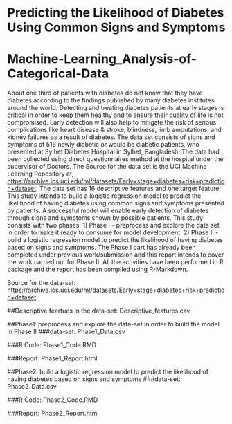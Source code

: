 
# Predicting the Likelihood of Diabetes Using Common Signs and Symptoms
# Machine-Learning_Analysis-of-Categorical-Data
About one third of patients with diabetes do not know that they have diabetes according to the findings published by many diabetes institutes around the world. Detecting and treating diabetes patients at early stages is critical in order to keep them healthy and to ensure their quality of life is not compromised. Early detection will also help to mitigate the risk of serious complications like heart disease &amp; stroke, blindness, limb amputations, and kidney failures as a result of diabetes.  The data set consists of signs and symptoms of 516 newly diabetic or would be diabetic patients, who presented at Sylhet Diabetes Hospital in Sylhet, Bangladesh. The data had been collected using direct questionnaires method at the hospital under the supervisor of Doctors. The Source for the data set is the UCI Machine Learning Repository at, https://archive.ics.uci.edu/ml/datasets/Early+stage+diabetes+risk+prediction+dataset. The data set has 16 descriptive features and one target feature.  This study intends to build a logistic regression model to predict the likelihood of having diabetes using common signs and symptoms presented by patients. A successful model will enable early detection of diabetes through signs and symptoms shown by possible patients.  This study consists with two phases: 1) Phase I - preprocess and explore the data set in order to make it ready to consume for model development. 2) Phase II - build a logistic regression model to predict the likelihood of having diabetes based on signs and symptoms. The Phase I part has already been completed under previous work/submission and this report intends to cover the work carried out for Phase II.  All the activities have been performed in R package and the report has been compiled using R-Markdown.

Source for the data-set:
https://archive.ics.uci.edu/ml/datasets/Early+stage+diabetes+risk+prediction+dataset.

##Descriptive feartues in the data-set:
Descriptive_features.csv
 

##Phase1: preprocess and explore the data-set in order to build the model in Phase II
###data-set: Phase1_Data.csv

###R Code: Phase1_Code.RMD

###Report: Phase1_Report.html

##Phase2: build a logistic regression model to predict the likelihood of having diabetes based on signs and symptoms
###data-set: Phase2_Data.csv

###R Code: Phase2_Code.RMD

###Report: Phase2_Report.html
